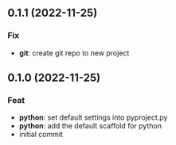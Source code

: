 ## 0.1.1 (2022-11-25)

### Fix

- **git**: create git repo to new project

## 0.1.0 (2022-11-25)

### Feat

- **python**: set default settings into pyproject.py
- **python**: add the default scaffold for python
- initial commit
